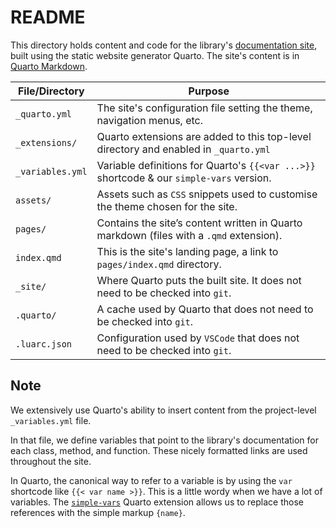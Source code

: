 # README

This directory holds content and code for the library's [documentation site][], built using the static website generator Quarto. The site's content is in [Quarto Markdown][].

| File/Directory   | Purpose                                                                                  |
| ---------------- | ---------------------------------------------------------------------------------------- |
| `_quarto.yml`    | The site's configuration file setting the theme, navigation menus, etc.                  |
| `_extensions/`   | Quarto extensions are added to this top-level directory and enabled in `_quarto.yml`     |
| `_variables.yml` | Variable definitions for Quarto's `{{<var ...>}}` shortcode & our `simple-vars` version. |
| `assets/`        | Assets such as `CSS` snippets used to customise the theme chosen for the site.           |
| `pages/`         | Contains the site’s content written in Quarto markdown (files with a `.qmd` extension).  |
| `index.qmd`      | This is the site's landing page, a link to `pages/index.qmd` directory.                  |
| `_site/`         | Where Quarto puts the built site. It does not need to be checked into `git`.             |
| `.quarto/`       | A cache used by Quarto that does not need to be checked into `git`.                      |
| `.luarc.json`    | Configuration used by `VSCode` that does not need to be checked into `git`.              |

## Note

We extensively use Quarto's ability to insert content from the project-level `_variables.yml` file.

In that file, we define variables that point to the library's documentation for each class, method, and function. These nicely formatted links are used throughout the site.

In Quarto, the canonical way to refer to a variable is by using the `var` shortcode like `{{< var name >}}`. This is a little wordy when we have a lot of variables. The [`simple-vars`][] Quarto extension allows us to replace those references with the simple markup `{name}`.

<!-- Reference links -->

[documentation site]: https://nessan.github.io/utilities
[Quarto]: https://quarto.org
[Quarto Markdown]: https://quarto.org/pages/authoring/markdown-basics.html
[`simple-vars`]: https://github.com/nessan/simple-vars
